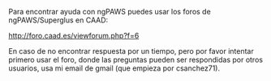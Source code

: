 Para encontrar ayuda con ngPAWS puedes usar los foros de ngPAWS/Superglus en CAAD:

http://foro.caad.es/viewforum.php?f=6

En caso de no encontrar respuesta por un tiempo, pero por favor intentar primero usar el foro, donde las preguntas pueden ser respondidas por otros usuarios, usa mi email de gmail (que empieza por csanchez71).
